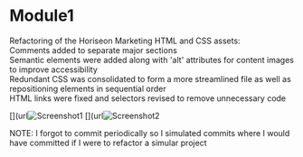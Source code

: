 # Module1

Refactoring of the Horiseon Marketing HTML and CSS assets: </br>
  Comments added to separate major sections </br>
  Semantic elements were added along with 'alt' attributes for content images to improve accessibility </br>
  Redundant CSS was consolidated to form a more streamlined file as well as repositioning elements in sequential order </br>
  HTML links were fixed and selectors revised to remove unnecessary code </br>
  
  [](url![Screenshot1](https://user-images.githubusercontent.com/105601561/171036521-9364f7d8-70ac-49f5-a19c-560fe1d0f5c1.png)
  [](url![Screenshot2](https://user-images.githubusercontent.com/105601561/171036639-5fa03d87-4a1d-4cd8-886e-5bec774b8abe.png)

  [](urlhttps://fmallard.github.io/Module1/)
  NOTE: I forgot to commit periodically so I simulated commits where I would have committed if I were to refactor a simular project
